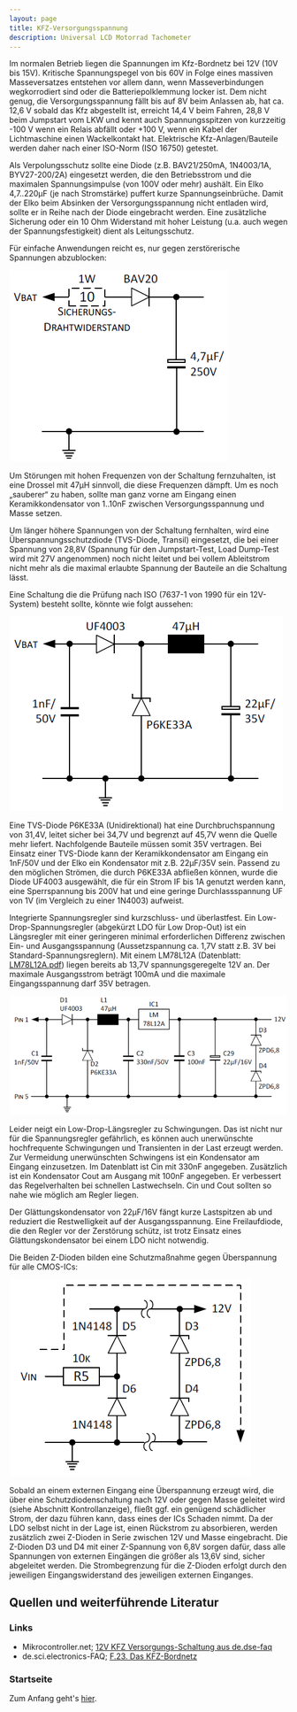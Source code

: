 ```yaml
---
layout: page
title: KFZ-Versorgungsspannung
description: Universal LCD Motorrad Tachometer
---
```


Im normalen Betrieb liegen die Spannungen im Kfz-Bordnetz bei 12V (10V bis 15V). Kritische Spannungspegel von bis 60V in Folge eines massiven Masseversatzes entstehen vor allem dann, wenn Masseverbindungen wegkorrodiert sind oder die Batteriepolklemmung locker ist. Dem nicht genug, die Versorgungsspannung fällt bis auf 8V beim Anlassen ab, hat ca. 12,6 V sobald das Kfz abgestellt ist, erreicht 14,4 V beim Fahren, 28,8 V beim Jumpstart vom LKW und kennt auch Spannungsspitzen von kurzzeitig -100 V wenn ein Relais abfällt oder +100 V, wenn ein Kabel der Lichtmaschine einen Wackelkontakt hat. Elektrische Kfz-Anlagen/Bauteile werden daher nach einer ISO-Norm (ISO 16750) getestet.

Als Verpolungsschutz sollte eine Diode (z.B. BAV21/250mA, 1N4003/1A, BYV27-200/2A) eingesetzt werden, die den Betriebsstrom und die maximalen Spannungsimpulse (von 100V oder mehr) aushält. Ein Elko 4,7..220μF (je nach Stromstärke) puffert kurze Spannungseinbrüche. Damit der Elko beim Absinken der Versorgungsspannung nicht entladen wird, sollte er in Reihe nach der Diode eingebracht werden. Eine zusätzliche Sicherung oder ein 10 Ohm Widerstand mit hoher Leistung (u.a. auch wegen der Spannungsfestigkeit) dient als Leitungsschutz.

Für einfache Anwendungen reicht es, nur gegen zerstörerische Spannungen abzublocken:

![KFZ-Versorgungsspannung Abb. 1](../images/Versorgungsspannung_1.png)

Um Störungen mit hohen Frequenzen von der Schaltung fernzuhalten, ist eine Drossel mit 47μH sinnvoll, die diese Frequenzen dämpft. Um es noch „sauberer“ zu haben, sollte man ganz vorne am Eingang einen Keramikkondensator von 1..10nF zwischen Versorgungsspannung und Masse setzen.

Um länger höhere Spannungen von der Schaltung fernhalten, wird eine Überspannungsschutzdiode (TVS-Diode, Transil) eingesetzt, die bei einer Spannung von 28,8V (Spannung für den Jumpstart-Test, Load Dump-Test wird mit 27V angenommen) noch nicht leitet und bei vollem Ableitstrom nicht mehr als die maximal erlaubte Spannung der Bauteile an die Schaltung lässt.

Eine Schaltung die die Prüfung nach ISO (7637-1 von 1990 für ein 12V-System) besteht sollte, könnte wie folgt aussehen:

![KFZ-Versorgungsspannung Abb. 2](../images/Versorgungsspannung_2.png)

Eine TVS-Diode P6KE33A (Unidirektional) hat eine Durchbruchspannung von 31,4V, leitet sicher bei 34,7V und begrenzt auf 45,7V wenn die Quelle mehr liefert. Nachfolgende Bauteile müssen somit 35V vertragen. Bei Einsatz einer TVS-Diode kann der Keramikkondensator am Eingang ein 1nF/50V und der Elko ein Kondensator mit z.B. 22μF/35V sein. Passend zu den möglichen Strömen, die durch P6KE33A abfließen können, wurde die Diode UF4003 ausgewählt, die für ein Strom IF bis 1A genutzt werden kann, eine Sperrspannung bis 200V hat und eine geringe Durchlassspannung UF von 1V (im Vergleich zu einer 1N4003) aufweist.

Integrierte Spannungsregler sind kurzschluss- und überlastfest. Ein Low-Drop-Spannungsregler (abgekürzt LDO für Low Drop-Out) ist ein Längsregler mit einer geringeren minimal erforderlichen Differenz zwischen Ein- und Ausgangsspannung (Aussetzspannung ca. 1,7V statt z.B. 3V bei Standard-Spannungsreglern). Mit einem LM78L12A (Datenblatt: [LM78L12A.pdf](https://www.fairchildsemi.com/datasheets/LM/LM78L12A.pdf)) liegen bereits ab 13,7V spannungsgeregelte 12V an. Der maximale Ausgangsstrom beträgt 100mA und die maximale Eingangsspannung darf 35V betragen.

![KFZ-Versorgungsspannung Abb. 3](../images/Versorgungsspannung_3.png)

Leider neigt ein Low-Drop-Längsregler zu Schwingungen. Das ist nicht nur für die Spannungsregler gefährlich, es können auch unerwünschte hochfrequente Schwingungen und Transienten in der Last erzeugt werden. Zur Vermeidung unerwünschten Schwingens ist ein Kondensator am Eingang einzusetzen. Im Datenblatt ist Cin mit 330nF angegeben. Zusätzlich ist ein Kondensator Cout am Ausgang mit 100nF angegeben. Er verbessert das Regelverhalten bei schnellen Lastwechseln. Cin und Cout sollten so nahe wie möglich am Regler liegen.

Der Glättungskondensator von 22μF/16V fängt kurze Lastspitzen ab und reduziert die Restwelligkeit auf der Ausgangsspannung. Eine Freilaufdiode, die den Regler vor der Zerstörung schütz, ist trotz Einsatz eines Glättungskondensator bei einem LDO nicht notwendig.

Die Beiden Z-Dioden bilden eine Schutzmaßnahme gegen Überspannung für alle CMOS-ICs:

![KFZ-Versorgungsspannung Abb. 4](../images/Versorgungsspannung_4.png)

Sobald an einem externen Eingang eine Überspannung erzeugt wird, die über eine Schutzdiodenschaltung nach 12V oder gegen Masse geleitet wird (siehe Abschnitt Kontrollanzeige), fließt ggf. ein genügend schädlicher Strom, der dazu führen kann, dass eines der ICs Schaden nimmt. Da der LDO selbst nicht in der Lage ist, einen Rückstrom zu absorbieren, werden zusätzlich zwei Z-Dioden in Serie zwischen 12V und Masse eingebracht. Die Z-Dioden D3 und D4 mit einer Z-Spannung von 6,8V sorgen dafür, dass alle Spannungen von externen Eingängen die größer als 13,6V sind, sicher abgeleitet werden. Die Strombegrenzung für die Z-Dioden erfolgt durch den jeweiligen Eingangswiderstand des jeweiligen externen Einganges.

## Quellen und weiterführende Literatur

### Links
- Mikrocontroller.net; [12V KFZ Versorgungs-Schaltung aus de.dse-faq](https://www.mikrocontroller.net/topic/392585)
- de.sci.electronics-FAQ; [F.23. Das KFZ-Bordnetz](http://www.dse-faq.elektronik-kompendium.de/dse-faq.htm#F.23)

### Startseite
Zum Anfang geht's [hier](../index.html).
